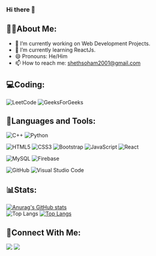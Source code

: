 ### Hi there 👋

##  🤵‍♂️About Me:
- 🔭 I’m currently working on Web Development Projects.
- 🌱 I’m currently learning ReactJs.
- 😄 Pronouns: He/Him
- 📫 How to reach me: shethsoham2001@gmail.com

## 💻Coding:
![LeetCode](https://img.shields.io/badge/LeetCode-000000?style=for-the-badge&logo=LeetCode&logoColor=#d16c06)
![GeeksForGeeks](https://img.shields.io/badge/GeeksforGeeks-white?style=for-the-badge&logo=geeksforgeeks&logoColor=35914c)

## 🔮Languages and Tools:
<p>

  ![C++](https://img.shields.io/badge/c++-%2300599C.svg?style=for-the-badge&logo=c%2B%2B&logoColor=white)
  ![Python](https://img.shields.io/badge/python-3670A0?style=for-the-badge&logo=python&logoColor=ffdd54)

  ![HTML5](https://img.shields.io/badge/html5-%23E34F26.svg?style=for-the-badge&logo=html5&logoColor=white)
  ![CSS3](https://img.shields.io/badge/css3-%231572B6.svg?style=for-the-badge&logo=css3&logoColor=white)
  ![Bootstrap](https://img.shields.io/badge/bootstrap-%238511FA.svg?style=for-the-badge&logo=bootstrap&logoColor=white)
  ![JavaScript](https://img.shields.io/badge/javascript-%23323330.svg?style=for-the-badge&logo=javascript&logoColor=%23F7DF1E)
  ![React](https://img.shields.io/badge/react-%2320232a.svg?style=for-the-badge&logo=react&logoColor=%2361DAFB)

  ![MySQL](https://img.shields.io/badge/mysql-%2300f.svg?style=for-the-badge&logo=mysql&logoColor=white)
  ![Firebase](https://img.shields.io/badge/Firebase-039BE5?style=for-the-badge&logo=Firebase&logoColor=white)

  
  ![GitHub](https://img.shields.io/badge/github-%23121011.svg?style=for-the-badge&logo=github&logoColor=white)
  ![Visual Studio Code](https://img.shields.io/badge/Visual%20Studio%20Code-0078d7.svg?style=for-the-badge&logo=visual-studio-code&logoColor=white)

  
  
</p>

## 📊Stats:
[![Anurag's GitHub stats](https://github-readme-stats.vercel.app/api?username=soham70&theme=dracula)](https://github.com/anuraghazra/github-readme-stats)
<br/>
![Top Langs](https://github-readme-stats.vercel.app/api/top-langs/?username=soham70&hide_progress=true&theme=dracula)
[![Top Langs](https://github-readme-stats.vercel.app/api/top-langs/?username=soham70)](https://github.com/anuraghazra/github-readme-stats)


## 📌Connect With Me:
<p>
   <a href = "https://www.linkedin.com/in/soham-sheth-21302a200/"><img src="https://img.icons8.com/fluent/48/000000/linkedin.png"/></a>
   <a href = "https://www.instagram.com/sohams11/"><img src="https://img.icons8.com/fluent/48/000000/instagram-new.png"/></a>
</p>

<!--
**soham70/soham70** is a ✨ _special_ ✨ repository because its `README.md` (this file) appears on your GitHub profile.

Here are some ideas to get you started:

- 🔭 I’m currently working on ...
- 🌱 I’m currently learning ...
- 👯 I’m looking to collaborate on ...
- 🤔 I’m looking for help with ...
- 💬 Ask me about ...
- 📫 How to reach me: ...
- 😄 Pronouns: ...
- ⚡ Fun fact: ...
-->
